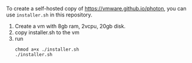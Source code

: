 To create a self-hosted copy of https://vmware.github.io/photon, you can use `installer.sh` in this repository.
1. Create a vm with 8gb ram, 2vcpu, 20gb disk.
2. copy installer.sh to the vm
3. run
   ```
   chmod a+x ./installer.sh
   ./installer.sh
   ```
